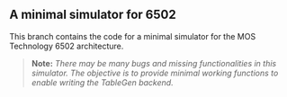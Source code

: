 ## A minimal simulator for 6502

This branch contains the code for a minimal simulator for the MOS Technology
6502 architecture.

> **Note:** _There may be many bugs and missing functionalities in this_
> _simulator. The objective is to provide minimal working functions to enable_
> _writing the TableGen backend._